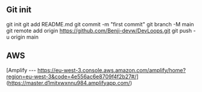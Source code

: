 ## Git init

git init
git add README.md
git commit -m "first commit"
git branch -M main
git remote add origin https://github.com/Benji-devw/DevLoops.git
git push -u origin main

## AWS
[Amplify --- https://eu-west-3.console.aws.amazon.com/amplify/home?region=eu-west-3&code=4e556ac6e8709f4f2b27#/]
(https://master.d1mjtxwxnnu984.amplifyapp.com/)

